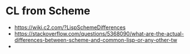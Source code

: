 # CL from Scheme

- https://wiki.c2.com/?LispSchemeDifferences
- https://stackoverflow.com/questions/5368090/what-are-the-actual-differences-between-scheme-and-common-lisp-or-any-other-tw
- 